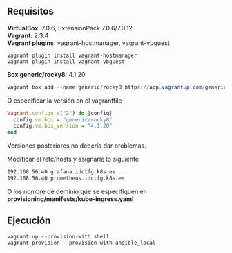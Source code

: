 ## Requisitos

**VirtualBox**: 7.0.6, ExtensionPack 7.0.6/7.0.12  
**Vagrant**: 2.3.4  
**Vagrant plugins**: vagrant-hostmanager, vagrant-vbguest  

````
vagrant plugin install vagrant-hostmanager
vagrant plugin install vagrant-vbguest
````

**Box generic/rocky8**: 4.1.20  
````powershell
vagrant box add --name generic/rocky8 https://app.vagrantup.com/generic/boxes/rocky8/versions/4.1.20/providers/virtualbox/unknown/vagrant.box
````
O especificar la versión en el vagrantfile
````rb
Vagrant.configure("2") do |config|
  config.vm.box = "generic/rocky8"
  config.vm.box_version = "4.1.20"
end
````
Versiones posteriores no debería dar problemas.

Modificar el /etc/hosts y asignarle lo siguiente
````bash
192.168.56.40 grafana.idctfg.k8s.es
192.168.56.40 prometheus.idctfg.k8s.es
````
O los nombre de deminio que se especifiquen en **provisioning/manifests/kube-ingress.yaml**
## Ejecución

````
vagrant up --provision-with shell
vagrant provision --provision-with ansible_local
````
